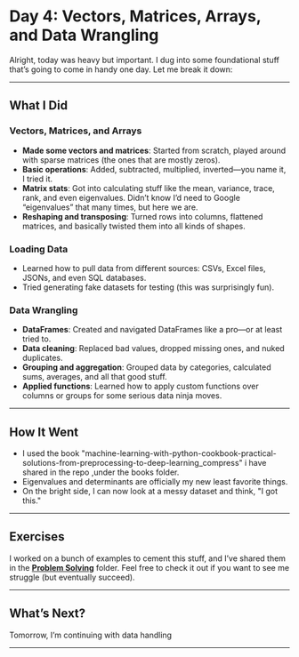 # Day 4: Vectors, Matrices, Arrays, and Data Wrangling  

Alright, today was heavy but important. I dug into some foundational stuff that’s going to come in handy one day. Let me break it down:  

---

## What I Did  

### Vectors, Matrices, and Arrays  
- **Made some vectors and matrices**: Started from scratch, played around with sparse matrices (the ones that are mostly zeros).  
- **Basic operations**: Added, subtracted, multiplied, inverted—you name it, I tried it.  
- **Matrix stats**: Got into calculating stuff like the mean, variance, trace, rank, and even eigenvalues. Didn’t know I’d need to Google “eigenvalues” that many times, but here we are.  
- **Reshaping and transposing**: Turned rows into columns, flattened matrices, and basically twisted them into all kinds of shapes.  

### Loading Data  
- Learned how to pull data from different sources: CSVs, Excel files, JSONs, and even SQL databases.  
- Tried generating fake datasets for testing (this was surprisingly fun).  

### Data Wrangling  
- **DataFrames**: Created and navigated DataFrames like a pro—or at least tried to.  
- **Data cleaning**: Replaced bad values, dropped missing ones, and nuked duplicates.  
- **Grouping and aggregation**: Grouped data by categories, calculated sums, averages, and all that good stuff.  
- **Applied functions**: Learned how to apply custom functions over columns or groups for some serious data ninja moves.  

---

## How It Went  
- I used the book "machine-learning-with-python-cookbook-practical-solutions-from-preprocessing-to-deep-learning_compress" i have shared in the repo ,under the books folder.
- Eigenvalues and determinants are officially my new least favorite things.  
- On the bright side, I can now look at a messy dataset and think, "I got this."  

---

## Exercises  
I worked on a bunch of examples to cement this stuff, and I’ve shared them in the **[Problem Solving](../exercises/)** folder. Feel free to check it out if you want to see me struggle (but eventually succeed).  

---

## What’s Next?  
Tomorrow, I’m continuing with data handling  

---

